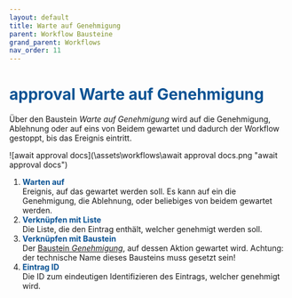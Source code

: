```yaml
---
layout: default
title: Warte auf Genehmigung
parent: Workflow Bausteine
grand_parent: Workflows
nav_order: 11
---
```


# <span style="color:#0b5394"><span class="material-icons">approval</span> **Warte auf Genehmigung**</span>

Über den Baustein *Warte auf Genehmigung* wird auf die Genehmigung, Ablehnung oder auf eins von Beidem gewartet und dadurch der Workflow gestoppt, bis das Ereignis eintritt.

![await approval docs](\assets\workflows\await approval docs.png "await approval docs")
1. <span style="color:#0b5394">**Warten auf**</span>  
    Ereignis, auf das gewartet werden soll. Es kann auf ein die Genehmigung, die Ablehnung, oder beliebiges von beidem gewartet werden.
2. <span style="color:#0b5394">**Verknüpfen mit Liste**</span>  
    Die Liste, die den Eintrag enthält, welcher genehmigt werden soll.
3. <span style="color:#0b5394">**Verknüpfen mit Baustein**</span>  
    Der [Baustein *Genehmigung*](/docs/record-spec-settings/grand-child-expanded/approval.html), auf dessen Aktion gewartet wird. 
    Achtung: der technische Name dieses Bausteins muss gesetzt sein!
4. <span style="color:#0b5394">**Eintrag ID**</span>  
    Die ID zum eindeutigen Identifizieren des Eintrags, welcher genehmigt wird.